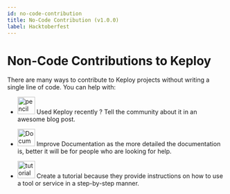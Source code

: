 ```yaml
---
id: no-code-contribution
title: No-Code Contribution (v1.0.0)
label: Hacktoberfest
---
```


# Non-Code Contributions to Keploy

There are many ways to contribute to Keploy projects without writing a single line of code. You can help with:

- <img src="https://www.svgrepo.com/show/10712/pencil.svg" width='40px' alt="pencil"/> Used Keploy recently ? Tell the community about it in an awesome blog post.

- <img src="https://www.svgrepo.com/show/157174/document.svg" width='40px' alt="Documents"/> Improve Documentation as the more detailed the documentation is, better it will be for people who are looking for help.

- <img src="https://www.svgrepo.com/show/294283/youtube.svg" width='40px' alt="tutorial"/> Create a tutorial because they provide instructions on how to use a tool or service in a step-by-step manner.
